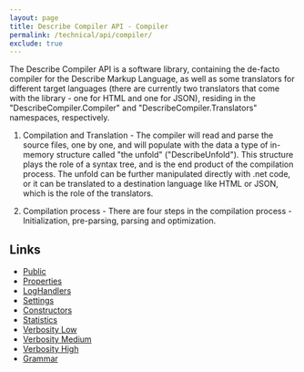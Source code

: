```yaml
---
layout: page
title: Describe Compiler API - Compiler
permalink: /technical/api/compiler/
exclude: true
---
```

The Describe Compiler API is a software library, containing the de-facto compiler for the Describe Markup Language, as well as some translators for different target languages (there are currently two translators that come with the library - one for HTML and one for JSON), residing in the "DescribeCompiler.Compiler" and "DescribeCompiler.Translators" namespaces, respectively.

1. Compilation and Translation - The compiler will read and parse the source files, one by one, and will populate with the data a type of in-memory structure called "the unfold" ("DescribeUnfold"). This structure plays the role of a syntax tree, and is the end product of the compilation process. The unfold can be further manipulated directly with .net code, or it can be translated to a destination language like HTML or JSON, which is the role of the translators.

2. Compilation process - There are four steps in the compilation process - Initialization, pre-parsing, parsing and optimization.


## Links

* [Public](/DescribeDocumentation/technical/api/compiler/public)
* [Properties](/DescribeDocumentation/technical/api/compiler/properties)
* [LogHandlers](/DescribeDocumentation/technical/api/compiler/log-handlers)
* [Settings](/DescribeDocumentation/technical/api/compiler/settings)
* [Constructors](/DescribeDocumentation/technical/api/compiler/ctor)
* [Statistics](/DescribeDocumentation/technical/api/compiler/statistics)
* [Verbosity Low](/DescribeDocumentation/technical/api/compiler/verbosity-low)
* [Verbosity Medium](/DescribeDocumentation/technical/api/compiler/verbosity-medium)
* [Verbosity High](/DescribeDocumentation/technical/api/compiler/verbosity-high)
* [Grammar](/DescribeDocumentation/technical/api/compiler/grammar)